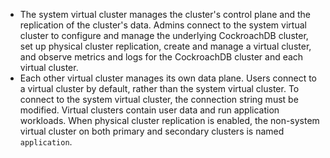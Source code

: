 - The system virtual cluster manages the cluster's control plane and the replication of the cluster's data. Admins connect to the system virtual cluster to configure and manage the underlying CockroachDB cluster, set up physical cluster replication, create and manage a virtual cluster, and observe metrics and logs for the CockroachDB cluster and each virtual cluster.
- Each other virtual cluster manages its own data plane. Users connect to a virtual cluster by default, rather than the system virtual cluster. To connect to the system virtual cluster, the connection string must be modified. Virtual clusters contain user data and run application workloads. When physical cluster replication is enabled, the non-system virtual cluster on both primary and secondary clusters is named `application`.
